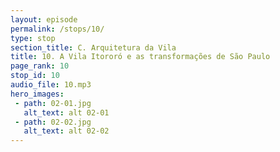 ```yaml
---
layout: episode
permalink: /stops/10/
type: stop
section_title: C. Arquitetura da Vila
title: 10. A Vila Itororó e as transformações de São Paulo
page_rank: 10
stop_id: 10
audio_file: 10.mp3
hero_images:
 - path: 02-01.jpg
   alt_text: alt 02-01
 - path: 02-02.jpg
   alt_text: alt 02-02
---
```

